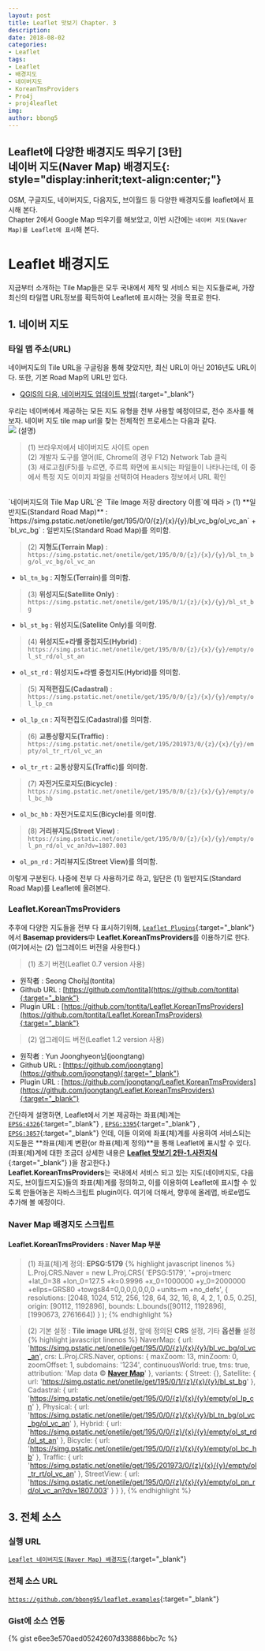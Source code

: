 ```yaml
---
layout: post
title: Leaflet 맛보기 Chapter. 3
description: 
date: 2018-08-02
categories: 
- Leaflet
tags: 
- Leaflet
- 배경지도
- 네이버지도
- KoreanTmsProviders
- Pro4j
- proj4leaflet
img: 
author: bbong5
---
```

**Leaflet에 다양한 배경지도 띄우기 [3탄]<br/><i class="fa fa-quote-left"></i> 네이버 지도(Naver Map) <i class="fa fa-quote-right"></i> 배경지도**{: style="display:inherit;text-align:center;"}
---
OSM, 구글지도, 네이버지도, 다음지도, 브이월드 등 다양한 배경지도를 leaflet에서 표시해 본다.<br/>
Chapter 2에서 Google Map 띄우기를 해보았고, 이번 시간에는 `네이버 지도(Naver Map)를 Leaflet에 표시`해 본다.

# Leaflet 배경지도

지금부터 소개하는 Tile Map들은 모두 국내에서 제작 및 서비스 되는 지도들로써, 가장 최신의 타일맵 URL정보를 획득하여 Leaflet에 표시하는 것을 목표로 한다.

## 1. 네이버 지도

### 타일 맵 주소(URL)

네이버지도의 Tile URL을 구글링을 통해 찾았지만, 최신 URL이 아닌 2016년도 URL이다. 또한, 기본 Road Map의 URL만 있다.
- [QGIS의 다음, 네이버지도 업데이트 방법](http://snugis.tistory.com/120){:target="_blank"} <i class="fa fa-external-link"></i>

우리는 네이버에서 제공하는 모든 지도 유형을 전부 사용할 예정이므로, 전수 조사를 해보자.
네이버 지도 tile map url을 찾는 전체적인 프로세스는 다음과 같다.<br/>
![](../../../../../assets/images/posts/2018-08-01/naver-map-tile-url.png)
(설명)
> (1) 브라우저에서 네이버지도 사이트 open<br/>
> (2) 개발자 도구를 열어(IE, Chrome의 경우 F12) Network Tab 클릭<br/>
> (3) 새로고침(F5)를 누르면, 주르륵 화면에 표시되는 파일들이 나타나는데, 이 중에서 특정 지도 이미지 파일을 선택하여 Headers 정보에서 URL 확인

<br/>
`네이버지도의 Tile Map URL`은 `Tile Image 저장 directory 이름`에 따라
> (1) **일반지도(Standard Road Map)** :<br/> `https://simg.pstatic.net/onetile/get/195/0/0/{z}/{x}/{y}/bl_vc_bg/ol_vc_an`
+ `bl_vc_bg` : 일반지도(Standard Road Map)를 의미함.

> (2) **지형도(Terrain Map)** :<br/> `https://simg.pstatic.net/onetile/get/195/0/0/{z}/{x}/{y}/bl_tn_bg/ol_vc_bg/ol_vc_an`
+ `bl_tn_bg` : 지형도(Terrain)를 의미함.

> (3) **위성지도(Satellite Only)** :<br/> `https://simg.pstatic.net/onetile/get/195/0/1/{z}/{x}/{y}/bl_st_bg`
+ `bl_st_bg` : 위성지도(Satellite Only)를 의미함.

> (4) **위성지도+라벨 중첩지도(Hybrid)** :<br/> `https://simg.pstatic.net/onetile/get/195/0/0/{z}/{x}/{y}/empty/ol_st_rd/ol_st_an`
+ `ol_st_rd` : 위성지도+라벨 중첩지도(Hybrid)를 의미함.

> (5) **지적편집도(Cadastral)** :<br/> `https://simg.pstatic.net/onetile/get/195/0/0/{z}/{x}/{y}/empty/ol_lp_cn`
+ `ol_lp_cn` : 지적편집도(Cadastral)를 의미함.

> (6) **교통상황지도(Traffic)** :<br/> `https://simg.pstatic.net/onetile/get/195/201973/0/{z}/{x}/{y}/empty/ol_tr_rt/ol_vc_an`
+ `ol_tr_rt` : 교통상황지도(Traffic)를 의미함.

> (7) **자전거도로지도(Bicycle)** :<br/> `https://simg.pstatic.net/onetile/get/195/0/0/{z}/{x}/{y}/empty/ol_bc_hb`
+ `ol_bc_hb` : 자전거도로지도(Bicycle)를 의미함.

> (8) **거리뷰지도(Street View)** :<br/> `https://simg.pstatic.net/onetile/get/195/0/0/{z}/{x}/{y}/empty/ol_pn_rd/ol_vc_an?dv=1807.003`
+ `ol_pn_rd` : 거리뷰지도(Street View)를 의미함.

이렇게 구분된다. 나중에 전부 다 사용하기로 하고, 일단은 (1) 일반지도(Standard Road Map)를 Leaflet에 올려본다.

### Leaflet.KoreanTmsProviders

추후에 다양한 지도들을 전부 다 표시하기위해, [`Leaflet Plugins`](https://leafletjs.com/plugins.html){:target="_blank"} <i class="fa fa-external-link"></i>에서 **Basemap providers**中 **Leaflet.KoreanTmsProviders**를 이용하기로 한다.(여기에서는 (2) 업그레이드 버전을 사용한다.)
> (1) 초기 버전(Leaflet 0.7 version 사용)
+ 원작者 : Seong Choi님(tontita)
+ Github URL : [https://github.com/tontita](https://github.com/tontita){:target="_blank"} <i class="fa fa-external-link"></i>
+ Plugin URL : [https://github.com/tontita/Leaflet.KoreanTmsProviders](https://github.com/tontita/Leaflet.KoreanTmsProviders){:target="_blank"} <i class="fa fa-external-link"></i>

> (2) 업그레이드 버전(Leaflet 1.2 version 사용)
+ 원작者 : Yun Joonghyeon님(joongtang)
+ Github URL : [https://github.com/joongtang](https://github.com/joongtang){:target="_blank"} <i class="fa fa-external-link"></i>
+ Plugin URL : [https://github.com/joongtang/Leaflet.KoreanTmsProviders](https://github.com/joongtang/Leaflet.KoreanTmsProviders){:target="_blank"} <i class="fa fa-external-link"></i>

간단하게 설명하면, Leaflet에서 기본 제공하는 좌표(체)계는 [`EPSG:4326`](https://leafletjs.com/reference-1.3.2.html#projection-l-projection-lonlat){:target="_blank"} <i class="fa fa-external-link"></i>, [`EPSG:3395`](https://leafletjs.com/reference-1.3.2.html#projection-l-projection-mercator){:target="_blank"} <i class="fa fa-external-link"></i>, [`EPSG:3857`](https://leafletjs.com/reference-1.3.2.html#projection-l-projection-sphericalmercator){:target="_blank"} <i class="fa fa-external-link"></i>인데, 이들 이외에 좌표(체)계를 사용하여 서비스되는 지도들은 **좌표(체)계 변환(or 좌표(체)계 정의)**을 통해 Leaflet에 표시할 수 있다. (좌표(체)계에 대한 조금더 상세한 내용은 [**Leaflet 맛보기 2탄-1.사전지식**](https://bbong95.github.io/leaflet/2018/07/30/Leaflet-맛보기-2탄/#1-사전-지식){:target="_blank"} <i class="fa fa-external-link"></i>)을 참고한다.)<br/>
**Leaflet.KoreanTmsProviders**는 국내에서 서비스 되고 있는 지도(네이버지도, 다음지도, 브이월드지도)들의 좌표(체)계를 정의하고, 이를 이용하여 Leaflet에 표시할 수 있도록 만들어놓은 자바스크립트 plugin이다. 여기에 더해서, 향후에 올레맵, 바로e맵도 추가해 볼 예정이다.

### Naver Map 배경지도 스크립트

#### Leaflet.KoreanTmsProviders : Naver Map 부분
> (1) 좌표(체)계 정의: **EPSG:5179**
{% highlight javascript linenos %}
L.Proj.CRS.Naver = new L.Proj.CRS(
	'EPSG:5179',
	'+proj=tmerc +lat_0=38 +lon_0=127.5 +k=0.9996 +x_0=1000000 +y_0=2000000 +ellps=GRS80 +towgs84=0,0,0,0,0,0,0 +units=m +no_defs',
	{
	resolutions: [2048, 1024, 512, 256, 128, 64, 32, 16, 8, 4, 2, 1, 0.5, 0.25],
	origin: [90112, 1192896],
	bounds: L.bounds([90112, 1192896], [1990673, 2761664])
	}
);
{% endhighlight %}

> (2) 기본 설정 : **Tile image URL**설정, 앞에 정의된 **CRS** 설정, 기타 **옵션들** 설정
{% highlight javascript linenos %}
NaverMap: {
	url: 'https://simg.pstatic.net/onetile/get/195/0/0/{z}/{x}/{y}/bl_vc_bg/ol_vc_an',
	crs: L.Proj.CRS.Naver, 
	options: {
		maxZoom: 13, 
		minZoom: 0,
		zoomOffset: 1,
		subdomains: '1234',
		continuousWorld: true,
		tms: true,
		attribution: 'Map data &copy; <a href="https://map.naver.com/"><strong>Naver Map</strong></a>'
		},
	variants: {
		Street: {},
		Satellite: {
			url: 'https://simg.pstatic.net/onetile/get/195/0/1/{z}/{x}/{y}/bl_st_bg'
		}, 
		Cadastral: {
			url: 'https://simg.pstatic.net/onetile/get/195/0/0/{z}/{x}/{y}/empty/ol_lp_cn'
		},
		Physical: {
			url: 'https://simg.pstatic.net/onetile/get/195/0/0/{z}/{x}/{y}/bl_tn_bg/ol_vc_bg/ol_vc_an'
		},
		Hybrid: { 
			url: 'https://simg.pstatic.net/onetile/get/195/0/0/{z}/{x}/{y}/empty/ol_st_rd/ol_st_an'
		},
		Bicycle: {
			url: 'https://simg.pstatic.net/onetile/get/195/0/0/{z}/{x}/{y}/empty/ol_bc_hb'
		},
		Traffic: {
			url: 'https://simg.pstatic.net/onetile/get/195/201973/0/{z}/{x}/{y}/empty/ol_tr_rt/ol_vc_an'
		},
		StreetView: {
			url: 'https://simg.pstatic.net/onetile/get/195/0/0/{z}/{x}/{y}/empty/ol_pn_rd/ol_vc_an?dv=1807.003'
		}
	}
},
{% endhighlight %}

## 3. 전체 소스

### 실행 URL

[`Leaflet 네이버지도(Naver Map) 배경지도`](https://bbong95.github.io/leaflet.examples/leaflet-navermap.html){:target="_blank"} <i class="fa fa-external-link"></i>

### 전체 소스 URL
[`https://github.com/bbong95/leaflet.examples`](https://github.com/bbong95/leaflet.examples){:target="_blank"} <i class="fa fa-external-link"></i>

### Gist에 소스 연동

{% gist e6ee3e570aed05242607d338886bbc7c %}
